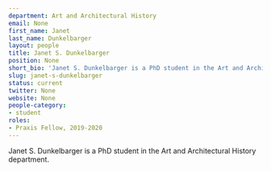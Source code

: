 ```yaml
---
department: Art and Architectural History
email: None
first_name: Janet
last_name: Dunkelbarger
layout: people
title: Janet S. Dunkelbarger
position: None
short_bio: 'Janet S. Dunkelbarger is a PhD student in the Art and Architectural History department.'
slug: janet-s-dunkelbarger
status: current
twitter: None
website: None
people-category:
- student
roles:
- Praxis Fellow, 2019-2020
---
```

Janet S. Dunkelbarger is a PhD student in the Art and Architectural History department.
